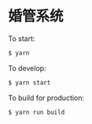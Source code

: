 # 婚管系统

To start:

```bash
$ yarn
```

To develop:

```bash
$ yarn start
```

To build for production:

```bash
$ yarn run build
```



